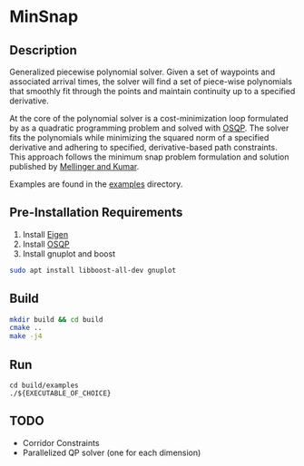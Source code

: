 # MinSnap

## Description
Generalized piecewise polynomial solver. Given a set of waypoints and associated
arrival times, the solver will find a set of piece-wise polynomials that
smoothly fit through the points and maintain continuity up to a specified
derivative. 

At the core of the polynomial solver is a cost-minimization loop formulated by
as a quadratic programming problem and solved with
[OSQP](https://github.com/oxfordcontrol/osqp). The solver fits the polynomials
while minimizing the squared norm of a specified derivative and adhering to
specified, derivative-based path constraints. This approach follows the
minimum snap problem formulation and solution published by [Mellinger and
Kumar](https://ieeexplore.ieee.org/abstract/document/5980409).

Examples are found in the [examples](examples/) directory.


## Pre-Installation Requirements
1) Install [Eigen](http://eigen.tuxfamily.org)
2) Install [OSQP](https://github.com/oxfordcontrol/osqp)
3) Install gnuplot and boost
```bash
sudo apt install libboost-all-dev gnuplot
```

## Build
```bash
mkdir build && cd build
cmake ..
make -j4
```

## Run
```
cd build/examples
./${EXECUTABLE_OF_CHOICE}
```

## TODO
- Corridor Constraints
- Parallelized QP solver (one for each dimension)
